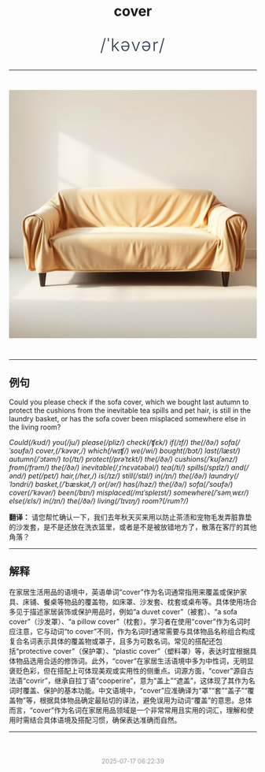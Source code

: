 <div align="center">

# cover

<div style="margin: 30px 0;">
<h1 style="font-size: 2.5em; font-weight: 300; letter-spacing: 2px; margin: 0; color: #2c3e50;">
/ˈkəvər/
</h1>
</div>

</div>

---

<div align="center" style="margin: 40px 0;">

![cover](images/cover.png)

</div>

---

## 例句

Could you please check if the sofa cover, which we bought last autumn to protect the cushions from the inevitable tea spills and pet hair, is still in the laundry basket, or has the sofa cover been misplaced somewhere else in the living room?

*Could(/kʊd/) you(/ju/) please(/pliz/) check(/ʧɛk/) if(/ɪf/) the(/ðə/) sofa(/ˈsoʊfə/) cover,(/ˈkəvər,/) which(/wɪʧ/) we(/wi/) bought(/bɔt/) last(/læst/) autumn(/ˈɔtəm/) to(/tɪ/) protect(/prəˈtɛkt/) the(/ðə/) cushions(/ˈkʊʃənz/) from(/frəm/) the(/ðə/) inevitable(/ˌɪˈnɛvətəbəl/) tea(/ti/) spills(/spɪlz/) and(/ənd/) pet(/pɛt/) hair,(/hɛr,/) is(/ɪz/) still(/stɪl/) in(/ɪn/) the(/ðə/) laundry(/ˈlɔndri/) basket,(/ˈbæskət,/) or(/ər/) has(/həz/) the(/ðə/) sofa(/ˈsoʊfə/) cover(/ˈkəvər/) been(/bɪn/) misplaced(/mɪˈspleɪst/) somewhere(/ˈsəmˌwɛr/) else(/ɛls/) in(/ɪn/) the(/ðə/) living(/ˈlɪvɪŋ/) room?(/rum?/)*

**翻译：** 请您帮忙确认一下，我们去年秋天买来用以防止茶渍和宠物毛发弄脏靠垫的沙发套，是不是还放在洗衣篮里，或者是不是被放错地方了，散落在客厅的其他角落？

---

## 解释

在家居生活用品的语境中，英语单词“cover”作为名词通常指用来覆盖或保护家具、床铺、餐桌等物品的覆盖物，如床罩、沙发套、枕套或桌布等。具体使用场合多见于描述家居装饰或保护用品时，例如“a duvet cover”（被套）、“a sofa cover”（沙发罩）、“a pillow cover”（枕套）。学习者在使用“cover”作为名词时应注意，它与动词“to cover”不同，作为名词时通常需要与具体物品名称组合构成复合名词表示具体的覆盖物或罩子，且多为可数名词。常见的搭配还包括“protective cover”（保护罩）、“plastic cover”（塑料罩）等，表达时宜根据具体物品选用合适的修饰词。此外，“cover”在家居生活语境中多为中性词，无明显褒贬色彩，但在搭配上可体现美观或实用性的侧重点。词源方面，“cover”源自古法语“covrir”，继承自拉丁语“cooperire”，意为“盖上”“遮盖”，这体现了其作为名词时覆盖、保护的基本功能。中文语境中，“cover”应准确译为“罩”“套”“盖子”“覆盖物”等，根据具体物品确定最贴切的译法，避免误用为动词“覆盖”的意思。总体而言，“cover”作为名词在家居用品领域是一个非常常用且实用的词汇，理解和使用时需结合具体语境及搭配习惯，确保表达准确而自然。


---

<div align="center" style="margin-top: 50px;">
<small style="color: #999; font-size: 0.9em;">2025-07-17 06:22:39</small>
</div>
